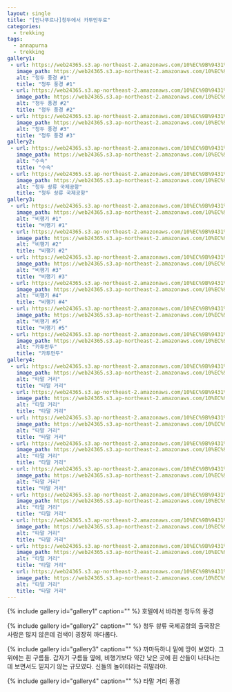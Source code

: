 ```yaml
---
layout: single
title: "[안나푸르나]청두에서 카투만두로"
categories:
  - trekking
tags:
  - annapurna
  - trekking
gallery1:
 - url: https://web24365.s3.ap-northeast-2.amazonaws.com/10%EC%9B%9431%EC%9D%BC/IMG_2676.png
   image_path: https://web24365.s3.ap-northeast-2.amazonaws.com/10%EC%9B%9431%EC%9D%BC/IMG_2676.png
   alt: "청두 풍경 #1"
   title: "청두 풍경 #1"
 - url: https://web24365.s3.ap-northeast-2.amazonaws.com/10%EC%9B%9431%EC%9D%BC/IMG_2678.png
   image_path: https://web24365.s3.ap-northeast-2.amazonaws.com/10%EC%9B%9431%EC%9D%BC/IMG_2678.png
   alt: "청두 풍경 #2"
   title: "청두 풍경 #2"
 - url: https://web24365.s3.ap-northeast-2.amazonaws.com/10%EC%9B%9431%EC%9D%BC/IMG_2681.png
   image_path: https://web24365.s3.ap-northeast-2.amazonaws.com/10%EC%9B%9431%EC%9D%BC/IMG_2681.png
   alt: "청두 풍경 #3"
   title: "청두 풍경 #3"
gallery2:
 - url: https://web24365.s3.ap-northeast-2.amazonaws.com/10%EC%9B%9431%EC%9D%BC/IMG_2685_1.png
   image_path: https://web24365.s3.ap-northeast-2.amazonaws.com/10%EC%9B%9431%EC%9D%BC/IMG_2685_1.png
   alt: "수속"
   title: "수속"
 - url: https://web24365.s3.ap-northeast-2.amazonaws.com/10%EC%9B%9431%EC%9D%BC/IMG_2686.png
   image_path: https://web24365.s3.ap-northeast-2.amazonaws.com/10%EC%9B%9431%EC%9D%BC/IMG_2686.png
   alt: "청두 솽류 국제공항"
   title: "청두 솽류 국제공항"
gallery3:
 - url: https://web24365.s3.ap-northeast-2.amazonaws.com/10%EC%9B%9431%EC%9D%BC/IMG_2691.png
   image_path: https://web24365.s3.ap-northeast-2.amazonaws.com/10%EC%9B%9431%EC%9D%BC/IMG_2691.png
   alt: "비행기 #1"
   title: "비행기 #1"
 - url: https://web24365.s3.ap-northeast-2.amazonaws.com/10%EC%9B%9431%EC%9D%BC/IMG_2699.png
   image_path: https://web24365.s3.ap-northeast-2.amazonaws.com/10%EC%9B%9431%EC%9D%BC/IMG_2699.png
   alt: "비행기 #2"
   title: "비행기 #2"
 - url: https://web24365.s3.ap-northeast-2.amazonaws.com/10%EC%9B%9431%EC%9D%BC/IMG_2698.png
   image_path: https://web24365.s3.ap-northeast-2.amazonaws.com/10%EC%9B%9431%EC%9D%BC/IMG_2698.png
   alt: "비행기 #3"
   title: "비행기 #3"
 - url: https://web24365.s3.ap-northeast-2.amazonaws.com/10%EC%9B%9431%EC%9D%BC/IMG_2700.png
   image_path: https://web24365.s3.ap-northeast-2.amazonaws.com/10%EC%9B%9431%EC%9D%BC/IMG_2700.png
   alt: "비행기 #4"
   title: "비행기 #4"
 - url: https://web24365.s3.ap-northeast-2.amazonaws.com/10%EC%9B%9431%EC%9D%BC/IMG_2705.png
   image_path: https://web24365.s3.ap-northeast-2.amazonaws.com/10%EC%9B%9431%EC%9D%BC/IMG_2705.png
   alt: "비행기 #5"
   title: "비행기 #5"
 - url: https://web24365.s3.ap-northeast-2.amazonaws.com/10%EC%9B%9431%EC%9D%BC/IMG_2814.png
   image_path: https://web24365.s3.ap-northeast-2.amazonaws.com/10%EC%9B%9431%EC%9D%BC/IMG_2714.png
   alt: "카투만두"
   title: "카투만두"
gallery4:
 - url: https://web24365.s3.ap-northeast-2.amazonaws.com/10%EC%9B%9431%EC%9D%BC/IMG_2741.png
   image_path: https://web24365.s3.ap-northeast-2.amazonaws.com/10%EC%9B%9431%EC%9D%BC/IMG_2741.png
   alt: "타말 거리"
   title: "타말 거리"
 - url: https://web24365.s3.ap-northeast-2.amazonaws.com/10%EC%9B%9431%EC%9D%BC/IMG_2757.png
   image_path: https://web24365.s3.ap-northeast-2.amazonaws.com/10%EC%9B%9431%EC%9D%BC/IMG_2757.png
   alt: "타말 거리"
   title: "타말 거리"
 - url: https://web24365.s3.ap-northeast-2.amazonaws.com/10%EC%9B%9431%EC%9D%BC/IMG_2742.png
   image_path: https://web24365.s3.ap-northeast-2.amazonaws.com/10%EC%9B%9431%EC%9D%BC/IMG_2742.png
   alt: "타말 거리"
   title: "타말 거리"
 - url: https://web24365.s3.ap-northeast-2.amazonaws.com/10%EC%9B%9431%EC%9D%BC/IMG_2746.png
   image_path: https://web24365.s3.ap-northeast-2.amazonaws.com/10%EC%9B%9431%EC%9D%BC/IMG_2746.png
   alt: "타말 거리"
   title: "타말 거리"
 - url: https://web24365.s3.ap-northeast-2.amazonaws.com/10%EC%9B%9431%EC%9D%BC/IMG_2768.png
   image_path: https://web24365.s3.ap-northeast-2.amazonaws.com/10%EC%9B%9431%EC%9D%BC/IMG_2768.png
   alt: "타말 거리"
   title: "타말 거리"
 - url: https://web24365.s3.ap-northeast-2.amazonaws.com/10%EC%9B%9431%EC%9D%BC/IMG_2775.png
   image_path: https://web24365.s3.ap-northeast-2.amazonaws.com/10%EC%9B%9431%EC%9D%BC/IMG_2775.png
   alt: "타말 거리"
   title: "타말 거리"
 - url: https://web24365.s3.ap-northeast-2.amazonaws.com/10%EC%9B%9431%EC%9D%BC/IMG_2776.png
   image_path: https://web24365.s3.ap-northeast-2.amazonaws.com/10%EC%9B%9431%EC%9D%BC/IMG_2776.png
   alt: "타말 거리"
   title: "타말 거리"
 - url: https://web24365.s3.ap-northeast-2.amazonaws.com/10%EC%9B%9431%EC%9D%BC/IMG_2779.png
   image_path: https://web24365.s3.ap-northeast-2.amazonaws.com/10%EC%9B%9431%EC%9D%BC/IMG_2779.png
   alt: "타말 거리"
   title: "타말 거리"
 - url: https://web24365.s3.ap-northeast-2.amazonaws.com/10%EC%9B%9431%EC%9D%BC/IMG_2782.png
   image_path: https://web24365.s3.ap-northeast-2.amazonaws.com/10%EC%9B%9431%EC%9D%BC/IMG_2782.png
   alt: "타말 거리"
   title: "타말 거리"
---
```


{% include gallery id="gallery1" caption="" %}
호텔에서 바라본 청두의 풍경

{% include gallery id="gallery2" caption="" %}
청두 솽류 국제공항의 출국장은 사람은 많지 않은데 검색이 굉장히 까다롭다.

{% include gallery id="gallery3" caption="" %}
까마득하니 밑에 땅이 보였다. 그 위에는 흰 구름들. 갑자기 구름들 옆에, 비행기보다 약간 낮은 곳에 흰 산들이 나타나는데 보면서도 믿지기 않는 규모였다. 신들의 놀이터라는 히말라야. 


{% include gallery id="gallery4" caption="" %}
타말 거리 풍경